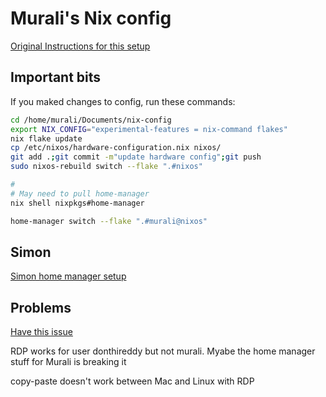 # Murali's Nix config

[Original Instructions for this setup](https://github.com/Misterio77/nix-starter-configs/tree/main?tab=readme-ov-file)

## Important bits

If you maked changes to config, run these commands:
```bash
cd /home/murali/Documents/nix-config
export NIX_CONFIG="experimental-features = nix-command flakes"
nix flake update
cp /etc/nixos/hardware-configuration.nix nixos/
git add .;git commit -m"update hardware config";git push
sudo nixos-rebuild switch --flake ".#nixos"

#
# May need to pull home-manager
nix shell nixpkgs#home-manager

home-manager switch --flake ".#murali@nixos"
```

## Simon
[Simon home manager setup](https://github.com/s-zeng/dotfiles-hm)
## Problems

[Have this issue](https://discourse.nixos.org/t/remote-desktop-black-screen-gnome-rdp-enabled-in-settings-app/42543/12)

RDP works for user donthireddy but not murali.
Myabe the home manager stuff for Murali is breaking it


copy-paste doesn't work between Mac and Linux with RDP


